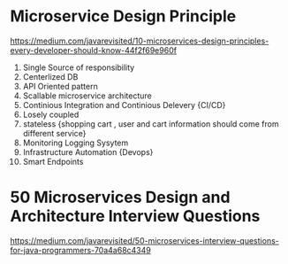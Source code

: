 # Microservice Design Principle 
https://medium.com/javarevisited/10-microservices-design-principles-every-developer-should-know-44f2f69e960f

1. Single Source of responsibility 
2. Centerlized DB 
3. API Oriented pattern 
4. Scallable microservice architecture
5. Continious Integration and Continious Delevery {CI/CD}
6. Losely coupled 
7. stateless {shopping cart , user and cart information should come from different service}
8. Monitoring Logging Sysytem 
9. Infrastructure Automation {Devops}
10. Smart Endpoints 

# 50 Microservices Design and Architecture Interview Questions

https://medium.com/javarevisited/50-microservices-interview-questions-for-java-programmers-70a4a68c4349